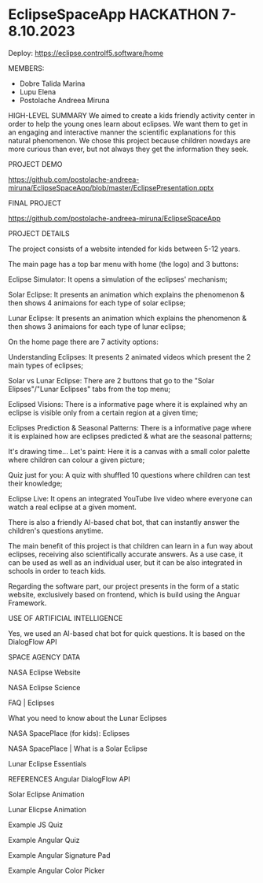 # EclipseSpaceApp HACKATHON 7-8.10.2023

Deploy:  https://eclipse.controlf5.software/home

MEMBERS:

- Dobre Talida Marina
- Lupu Elena
- Postolache Andreea Miruna

HIGH-LEVEL SUMMARY
We aimed to create a kids friendly activity center in order to help the young ones learn about eclipses. We want them to get in an engaging and interactive manner the scientific explanations for this natural phenomenon. We chose this project because children nowdays are more curious than ever, but not always they get the information they seek.

PROJECT DEMO

https://github.com/postolache-andreea-miruna/EclipseSpaceApp/blob/master/EclipsePresentation.pptx

FINAL PROJECT

https://github.com/postolache-andreea-miruna/EclipseSpaceApp

PROJECT DETAILS

The project consists of a website intended for kids between 5-12 years.

The main page has a top bar menu with home (the logo) and 3 buttons:

Eclipse Simulator: It opens a simulation of the eclipses' mechanism;

Solar Eclipse: It presents an animation which explains the phenomenon & then shows 4 animaions for each type of solar eclipse;

Lunar Eclipse: It presents an animation which explains the phenomenon & then shows 3 animaions for each type of lunar eclipse;

On the home page there are 7 activity options:

Understanding Eclipses: It presents 2 animated videos which present the 2 main types of eclipses;

Solar vs Lunar Eclipse: There are 2 buttons that go to the "Solar Elipses"/"Lunar Eclipses" tabs from the top menu;

Eclipsed Visions: There is a informative page where it is explained why an eclipse is visible only from a certain region at a given time;

Eclipses Prediction & Seasonal Patterns: There is a informative page where it is explained how are eclipses predicted & what are the seasonal patterns;

It's drawing time... Let's paint: Here it is a canvas with a small color palette where children can colour a given picture;

Quiz just for you: A quiz with shuffled 10 questions where children can test their knowledge;

Eclipse Live: It opens an integrated YouTube live video where everyone can watch a real eclipse at a given moment.


There is also a friendly AI-based chat bot, that can instantly answer the children's questions anytime.



The main benefit of this project is that children can learn in a fun way about eclipses, receiving also scientifically accurate answers. As a use case, it can be used as well as an individual user, but it can be also integrated in schools in order to teach kids.



Regarding the software part, our project presents in the form of a static website, exclusively based on frontend, which is build using the Anguar Framework.

USE OF ARTIFICIAL INTELLIGENCE

Yes, we used an AI-based chat bot for quick questions. It is based on the DialogFlow API

SPACE AGENCY DATA

NASA Eclipse Website

NASA Eclipse Science

FAQ | Eclipses

What you need to know about the Lunar Eclipses

NASA SpacePlace (for kids): Eclipses

NASA SpacePlace | What is a Solar Eclipse

Lunar Eclipse Essentials


REFERENCES
Angular DialogFlow API

Solar Eclipse Animation

Lunar Elicpse Animation

Example JS Quiz

Example Angular Quiz

Example Angular Signature Pad

Example Angular Color Picker

